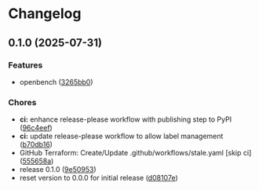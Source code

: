 # Changelog

## 0.1.0 (2025-07-31)


### Features

* openbench ([3265bb0](https://github.com/groq/openbench/commit/3265bb07929f461a96d608d54fcdb144c66c0ac7))


### Chores

* **ci:** enhance release-please workflow with publishing step to PyPI ([96c4eef](https://github.com/groq/openbench/commit/96c4eef93a8b074ced0b46f2a61fedb9b7c50794))
* **ci:** update release-please workflow to allow label management ([b70db16](https://github.com/groq/openbench/commit/b70db1665355be278af8a6d06f2a58aeedbe4a31))
* GitHub Terraform: Create/Update .github/workflows/stale.yaml [skip ci] ([555658a](https://github.com/groq/openbench/commit/555658af369b4e88eb92bf7f2afa2adcc4934835))
* release 0.1.0 ([9e50953](https://github.com/groq/openbench/commit/9e50953d718e2d61b9aeec47c7b02159ee1a7f96))
* reset version to 0.0.0 for initial release ([d08107e](https://github.com/groq/openbench/commit/d08107e79c590299de750753b9e5fdf9a55b83c4))

